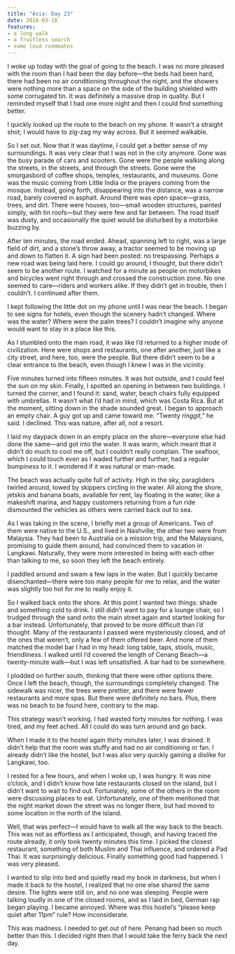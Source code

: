 ```yaml
---
title: "Asia: Day 23"
date: 2016-03-18
features:
- a long walk
- a fruitless search
- some loud roommates
---
```


I woke up today with the goal of going to the beach. I was no more pleased with
the room than I had been the day before—the beds had been hard, there had been
no air conditioning throughout the night, and the showers were nothing more than
a space on the side of the building shielded with some corrugated tin. It was
definitely a massive drop in quality. But I reminded myself that I had one more
night and then I could find something better.

I quickly looked up the route to the beach on my phone. It wasn’t a straight
shot; I would have to zig-zag my way across. But it seemed walkable.

So I set out. Now that it was daytime, I could get a better sense of my
surroundings. It was very clear that I was not in the city anymore. Gone was the
busy parade of cars and scooters. Gone were the people walking along the
streets, in the streets, and through the streets. Gone were the smorgasbord of
coffee shops, temples, restaurants, and museums. Gone was the music coming from
Little India or the prayers coming from the mosque. Instead, going forth,
disappearing into the distance, was a narrow road, barely covered in asphalt.
Around there was open space—grass, trees, and dirt. There were houses, too—small
wooden structures, painted simply, with tin roofs—but they were few and far
between. The road itself was dusty, and occasionally the quiet would be
disturbed by a motorbike buzzing by.

After ten minutes, the road ended. Ahead, spanning left to right, was a large
field of dirt, and a stone’s throw away, a tractor seemed to be moving up and
down to flatten it. A sign had been posted: no trespassing. Perhaps a new road
was being laid here. I could go around, I thought, but there didn’t seem to be
another route. I watched for a minute as people on motorbikes and bicycles went
right through and crossed the construction zone. No one seemed to care—riders
and workers alike. If they didn’t get in trouble, then I couldn’t. I continued
after them.

I kept following the little dot on my phone until I was near the beach. I began
to see signs for hotels, even though the scenery hadn’t changed. Where was the
water? Where were the palm trees?  I couldn’t imagine why anyone would want to
stay in a place like this.

As I stumbled onto the main road, it was like I’d returned to a higher mode of
civilization. Here were shops and restaurants, one after another, just like a
city street, and here, too, were the people. But there didn’t seem to be a clear
entrance to the beach, even though I knew I was in the vicinity.

Five minutes turned into fifteen minutes. It was hot outside, and I could feel
the sun on my skin. Finally, I spotted an opening in between two buildings. I
turned the corner, and I found it: sand, water, beach chairs fully equipped with
umbrellas. It wasn’t what I’d had in mind, which was Costa Rica. But at the
moment, sitting down in the shade sounded great. I began to approach an empty
chair. A guy got up and came toward me. “Twenty *ringgit*,” he said. I declined.
This was nature, after all, not a resort.

I laid my daypack down in an empty place on the shore—everyone else had done the
same—and got into the water. It was warm, which meant that it didn’t do much to
cool me off, but I couldn’t really complain. The seafloor, which I could touch
even as I waded further and further, had a regular bumpiness to it. I wondered
if it was natural or man-made.

The beach was actually quite full of activity. High in the sky, paragliders
twirled around, towed by skippers circling in the water. All along the shore,
jetskis and banana boats, available for rent, lay floating in the water, like a
makeshift marina, and happy customers returning from a fun ride dismounted the
vehicles as others were carried back out to sea.

As I was taking in the scene, I briefly met a group of Americans. Two of them
were native to the U.S., and lived in Nashville; the other two were from
Malaysia. They had been to Australia on a mission trip, and the Malaysians,
promising to guide them around, had convinced them to vacation in Langkawi.
Naturally, they were more interested in being with each other than talking to
me, so soon they left the beach entirely.

I paddled around and swam a few laps in the water. But I quickly became
disenchanted—there were too many people for me to relax, and the water was
slightly too hot for me to really enjoy it.

So I walked back onto the shore. At this point I wanted two things: shade and
something cold to drink. I still didn’t want to pay for a lounge chair, so I
trudged through the sand onto the main street again and started looking for a
bar instead. Unfortunately, that proved to be more difficult than I’d thought.
Many of the restaurants I passed were mysteriously closed, and of the ones that
weren’t, only a few of them offered beer. And none of them matched the model bar
I had in my head: long table, taps, stools, music, friendliness. I walked until
I’d covered the length of Cenang Beach—a twenty-minute walk—but I was left
unsatisfied. A bar had to be somewhere.

I plodded on further south, thinking that there were other options there. Once I
left the beach, though, the surroundings completely changed. The sidewalk was
nicer, the trees were prettier, and there were fewer restaurants and more spas.
But there were definitely no bars. Plus, there was no beach to be found here,
contrary to the map.

This strategy wasn’t working. I had wasted forty minutes for nothing. I was
tired, and my feet ached. All I could do was turn around and go back.

When I made it to the hostel again thirty minutes later, I was drained. It
didn’t help that the room was stuffy and had no air conditioning or fan. I
already didn’t like the hostel, but I was also very quickly gaining a dislike
for Langkawi, too.

I rested for a few hours, and when I woke up, I was hungry. It was nine o’clock,
and I didn’t know how late restaurants closed on the island, but I didn’t want
to wait to find out. Fortunately, some of the others in the room were discussing
places to eat. Unfortunately, one of them mentioned that the night market down
the street was no longer there, but had moved to some location in the north of
the island.

Well, that was perfect—I would have to walk all the way back to the beach. This
was not as effortless as I anticipated, though, and having traced the route
already, it only took twenty minutes this time. I picked the closest restaurant,
something of both Muslim and Thai influence, and ordered a Pad Thai. It was
surprisingly delicious. Finally something good had happened. I was very pleased.

I wanted to slip into bed and quietly read my book in darkness, but when I made
it back to the hostel, I realized that no one else shared the same desire. The
lights were still on, and no one was sleeping. People were talking loudly in one
of the closed rooms, and as I laid in bed, German rap began playing. I became
annoyed. Where was this hostel’s “please keep quiet after 11pm” rule? How
inconsiderate.

This was madness. I needed to get out of here. Penang had been so much better
than this. I decided right then that I would take the ferry back the next day.
